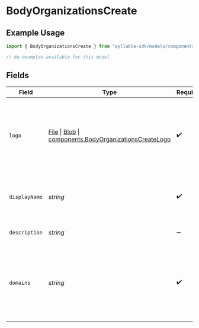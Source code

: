 # BodyOrganizationsCreate

## Example Usage

```typescript
import { BodyOrganizationsCreate } from "syllable-sdk/models/components";

// No examples available for this model
```

## Fields

| Field                                                                                                                                                                                                                            | Type                                                                                                                                                                                                                             | Required                                                                                                                                                                                                                         | Description                                                                                                                                                                                                                      | Example                                                                                                                                                                                                                          |
| -------------------------------------------------------------------------------------------------------------------------------------------------------------------------------------------------------------------------------- | -------------------------------------------------------------------------------------------------------------------------------------------------------------------------------------------------------------------------------- | -------------------------------------------------------------------------------------------------------------------------------------------------------------------------------------------------------------------------------- | -------------------------------------------------------------------------------------------------------------------------------------------------------------------------------------------------------------------------------- | -------------------------------------------------------------------------------------------------------------------------------------------------------------------------------------------------------------------------------- |
| `logo`                                                                                                                                                                                                                           | [File](https://developer.mozilla.org/en-US/docs/Web/API/File) \| [Blob](https://developer.mozilla.org/en-US/docs/Web/API/Blob) \| [components.BodyOrganizationsCreateLogo](../../models/components/bodyorganizationscreatelogo.md) | :heavy_check_mark:                                                                                                                                                                                                               | The organization logo image file to upload. Must be a PNG file and 120x120 pixels.                                                                                                                                               |                                                                                                                                                                                                                                  |
| `displayName`                                                                                                                                                                                                                    | *string*                                                                                                                                                                                                                         | :heavy_check_mark:                                                                                                                                                                                                               | The human-readable display name of the organization                                                                                                                                                                              | My Great Org                                                                                                                                                                                                                     |
| `description`                                                                                                                                                                                                                    | *string*                                                                                                                                                                                                                         | :heavy_minus_sign:                                                                                                                                                                                                               | Description of the organization                                                                                                                                                                                                  | An organization that does great things with agentic AI                                                                                                                                                                           |
| `domains`                                                                                                                                                                                                                        | *string*                                                                                                                                                                                                                         | :heavy_check_mark:                                                                                                                                                                                                               | Comma-delimited list of domains that users at the organization may have in their email addresses                                                                                                                                 | mygreatorg.com,mygreatorg.org                                                                                                                                                                                                    |